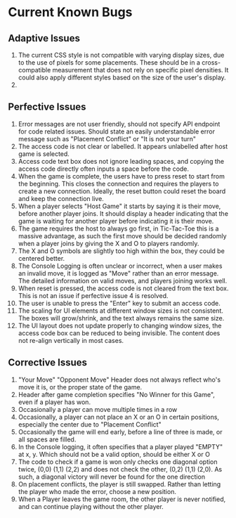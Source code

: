 # Current Known Bugs
## Adaptive Issues
1. The current CSS style is not compatible with varying display sizes, due to the use of pixels for some placements. These should be in a cross-compatible measurement that does not rely on specific pixel densities. It could also apply different styles based on the size of the user's display.
2. 

## Perfective Issues
1. Error messages are not user friendly, should not specify API endpoint for code related issues. Should state an easily understandable error message such as "Placement Conflict" or "It is not your turn"
2. The access code is not clear or labelled. It appears unlabelled after host game is selected.
3. Access code text box does not ignore leading spaces, and copying the access code directly often inputs a space before the code.
4. When the game is complete, the users have to press reset to start from the beginning. This closes the connection and requires the players to create a new connection. Ideally, the reset button could reset the board and keep the connection live.
5. When a player selects "Host Game" it starts by saying it is their move, before another player joins. It should display a header indicating that the game is waiting for another player before indicating it is their move.
6. The game requires the host to always go first, in Tic-Tac-Toe this is a massive advantage, as such the first move should be decided randomly when a player joins by giving the X and O to players randomly.
7. The X and O symbols are slightly too high within the box, they could be centered better.
8. The Console Logging is often unclear or incorrect, when a user makes an invalid move, it is logged as "Move" rather than an error message. The detailed information on valid moves, and players joining works well. 
9. When reset is pressed, the access code is not cleared from the text box. This is not an issue if perfective issue 4 is resolved.
10. The user is unable to press the "Enter" key to submit an access code.
11. The scaling for UI elements at different window sizes is not consistent. The boxes will grow/shrink, and the text always remains the same size.
12. The UI layout does not update properly to changing window sizes, the access code box can be reduced to being invisible. The content does not re-align vertically in most cases.

## Corrective Issues
1. "Your Move" "Opponent Move" Header does not always reflect who's move it is, or the proper state of the game.
2. Header after game completion specifies "No Winner for this Game", even if a player has won.
3. Occasionally a player can move multiple times in a row
4. Occasionally, a player can not place an X or an O in certain positions, especially the center due to "Placement Conflict"
5. Occasionally the game will end early, before a line of three is made, or all spaces are filled.
6. In the Console logging, it often specifies that a player played "EMPTY" at x, y. Which should not be a valid option, should be either X or O
7. The code to check if a game is won only checks one diagonal option twice, (0,0) (1,1) (2,2) and does not check the other, (0,2) (1,1) (2,0). As such, a diagonal victory will never be found for the one direction
8. On placement conflicts, the player is still swapped. Rather than letting the player who made the error, choose a new position.
9. When a Player leaves the game room, the other player is never notified, and can continue playing without the other player.